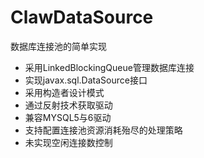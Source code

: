 # ClawDataSource
数据库连接池的简单实现
- 采用LinkedBlockingQueue管理数据库连接
- 实现javax.sql.DataSource接口
- 采用构造者设计模式
- 通过反射技术获取驱动
- 兼容MYSQL5与6驱动
- 支持配置连接池资源消耗殆尽的处理策略
- 未实现空闲连接数控制
